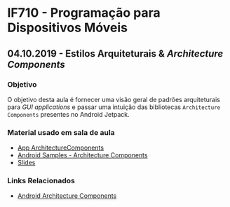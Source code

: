 # IF710 - Programação para Dispositivos Móveis

## 04.10.2019 - Estilos Arquiteturais & _Architecture Components_

### Objetivo

O objetivo desta aula é fornecer uma visão geral de padrões arquiteturais para _GUI applications_ e passar uma intuição das bibliotecas `Architecture Components` presentes no Android Jetpack. 

### Material usado em sala de aula

- [App ArchitectureComponents](https://github.com/if710/if710.github.io/tree/master/2019-10-04/ArchitectureComponents/)
- [Android Samples - Architecture Components](https://github.com/android/architecture-components-samples)
- [Slides](https://drive.google.com/open?id=1rFsJ9G3LJp0UsFVXG8r7gPMaaWuTf8Kq)
  
### Links Relacionados

- [Android Architecture Components](https://developer.android.com/topic/libraries/architecture)